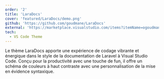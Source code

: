 ```yaml
---
order: '2'
title: 'LaraDocs'
cover: 'featured/LaraDocs/demo.png'
github: 'https://github.com/goudmane/LaraDocs'
external: 'https://marketplace.visualstudio.com/items?itemName=ogoudmane.laradocs-vscode'
tech:
  - VS Code Theme
---
```


Le thème LaraDocs apporte une expérience de codage vibrante et énergique dans le style de la documentation de Laravel à Visual Studio Code. Conçu pour la productivité avec une touche de fun, il offre un schéma de couleurs à haut contraste avec une personnalisation de la mise en évidence syntaxique.